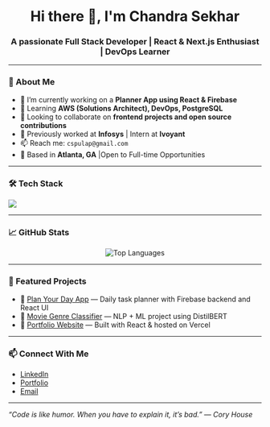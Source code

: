 <h1 align="center">Hi there 👋, I'm Chandra Sekhar</h1>
<h3 align="center">A passionate Full Stack Developer | React & Next.js Enthusiast | DevOps Learner</h3>

---

### 💫 About Me

- 🔭 I’m currently working on a **Planner App using React & Firebase**
- 🌱 Learning **AWS (Solutions Architect), DevOps, PostgreSQL**
- 👯 Looking to collaborate on **frontend projects and open source contributions**
- 🧠 Previously worked at **Infosys** | Intern at **Ivoyant**
- 📫 Reach me: `cspulap@gmail.com`
- 🧳 Based in **Atlanta, GA** |Open to Full-time Opportunities

---

### 🛠️ Tech Stack

<p align="left">
  <img src="https://skillicons.dev/icons?i=html,css,js,ts,react,nextjs,redux,tailwind,nodejs,express,py,java,postgres,mongodb,git,github,firebase,aws" />
</p>

---

### 📈 GitHub Stats
<p align="center">
  <img src="https://github-readme-stats.vercel.app/api/top-langs/?username=chandu034&layout=compact&theme=tokyonight" alt="Top Languages" />
</p>

---

### 📌 Featured Projects

- 🔹 [Plan Your Day App](https://github.com/chandu034/plan-your-day) — Daily task planner with Firebase backend and React UI
- 🔹 [Movie Genre Classifier](https://github.com/chand034/movie-genre-classifier) — NLP + ML project using DistilBERT
- 🔹 [Portfolio Website](https://codespaces-react-beta.vercel.app/) — Built with React & hosted on Vercel

---

### 📫 Connect With Me

- [LinkedIn](https://linkedin.com/in/yourlinkedin)
- [Portfolio](https://codespaces-react-beta.vercel.app/)
- [Email](mailto:cspulap@gmail.com)


---

_“Code is like humor. When you have to explain it, it’s bad.” — Cory House_
